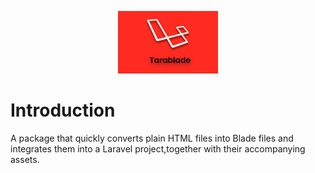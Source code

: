 <p align="center">
    <img height="100" src="https://raw.githubusercontent.com/barakamwakisha/tarablade/master/docs/logo.png"
                    alt="Tarablade Logo" title="Tarablade Logo">
</p>

# Introduction
A package that quickly converts plain HTML files into Blade files and integrates them into a Laravel project,together with their accompanying assets.
